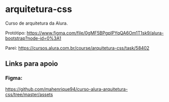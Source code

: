 # arquitetura-css
Curso de arquitetura da Alura. 


Protótipo: https://www.figma.com/file/0gMF5BPgplPYqQA6Om1T1sk9/alura-bootstrap?node-id=0%3A1

Parei:
https://cursos.alura.com.br/course/arquitetura-css/task/58402



## Links para apoio  

### Figma:  
https://github.com/mahenrique94/curso-alura-arquitetura-css/tree/master/assets